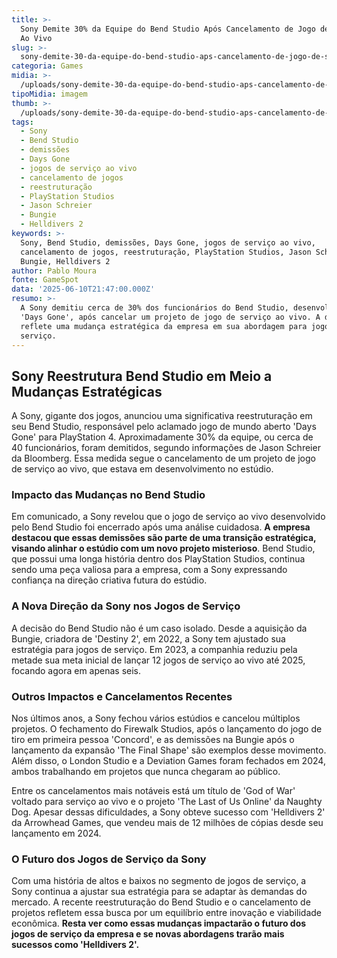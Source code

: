 ```yaml
---
title: >-
  Sony Demite 30% da Equipe do Bend Studio Após Cancelamento de Jogo de Serviço
  Ao Vivo
slug: >-
  sony-demite-30-da-equipe-do-bend-studio-aps-cancelamento-de-jogo-de-servio-ao-vivo
categoria: Games
midia: >-
  /uploads/sony-demite-30-da-equipe-do-bend-studio-aps-cancelamento-de-jogo-de-servio-ao-vivo-thumb.jpg
tipoMidia: imagem
thumb: >-
  /uploads/sony-demite-30-da-equipe-do-bend-studio-aps-cancelamento-de-jogo-de-servio-ao-vivo-thumb.jpg
tags:
  - Sony
  - Bend Studio
  - demissões
  - Days Gone
  - jogos de serviço ao vivo
  - cancelamento de jogos
  - reestruturação
  - PlayStation Studios
  - Jason Schreier
  - Bungie
  - Helldivers 2
keywords: >-
  Sony, Bend Studio, demissões, Days Gone, jogos de serviço ao vivo,
  cancelamento de jogos, reestruturação, PlayStation Studios, Jason Schreier,
  Bungie, Helldivers 2
author: Pablo Moura
fonte: GameSpot
data: '2025-06-10T21:47:00.000Z'
resumo: >-
  A Sony demitiu cerca de 30% dos funcionários do Bend Studio, desenvolvedora de
  'Days Gone', após cancelar um projeto de jogo de serviço ao vivo. A decisão
  reflete uma mudança estratégica da empresa em sua abordagem para jogos de
  serviço.
---
```


## Sony Reestrutura Bend Studio em Meio a Mudanças Estratégicas

A Sony, gigante dos jogos, anunciou uma significativa reestruturação em seu Bend Studio, responsável pelo aclamado jogo de mundo aberto 'Days Gone' para PlayStation 4. Aproximadamente 30% da equipe, ou cerca de 40 funcionários, foram demitidos, segundo informações de Jason Schreier da Bloomberg. Essa medida segue o cancelamento de um projeto de jogo de serviço ao vivo, que estava em desenvolvimento no estúdio.

### Impacto das Mudanças no Bend Studio

Em comunicado, a Sony revelou que o jogo de serviço ao vivo desenvolvido pelo Bend Studio foi encerrado após uma análise cuidadosa. **A empresa destacou que essas demissões são parte de uma transição estratégica, visando alinhar o estúdio com um novo projeto misterioso**. Bend Studio, que possui uma longa história dentro dos PlayStation Studios, continua sendo uma peça valiosa para a empresa, com a Sony expressando confiança na direção criativa futura do estúdio.

### A Nova Direção da Sony nos Jogos de Serviço

A decisão do Bend Studio não é um caso isolado. Desde a aquisição da Bungie, criadora de 'Destiny 2', em 2022, a Sony tem ajustado sua estratégia para jogos de serviço. Em 2023, a companhia reduziu pela metade sua meta inicial de lançar 12 jogos de serviço ao vivo até 2025, focando agora em apenas seis.

### Outros Impactos e Cancelamentos Recentes

Nos últimos anos, a Sony fechou vários estúdios e cancelou múltiplos projetos. O fechamento do Firewalk Studios, após o lançamento do jogo de tiro em primeira pessoa 'Concord', e as demissões na Bungie após o lançamento da expansão 'The Final Shape' são exemplos desse movimento. Além disso, o London Studio e a Deviation Games foram fechados em 2024, ambos trabalhando em projetos que nunca chegaram ao público.

Entre os cancelamentos mais notáveis está um título de 'God of War' voltado para serviço ao vivo e o projeto 'The Last of Us Online' da Naughty Dog. Apesar dessas dificuldades, a Sony obteve sucesso com 'Helldivers 2' da Arrowhead Games, que vendeu mais de 12 milhões de cópias desde seu lançamento em 2024.

### O Futuro dos Jogos de Serviço da Sony

Com uma história de altos e baixos no segmento de jogos de serviço, a Sony continua a ajustar sua estratégia para se adaptar às demandas do mercado. A recente reestruturação do Bend Studio e o cancelamento de projetos refletem essa busca por um equilíbrio entre inovação e viabilidade econômica. **Resta ver como essas mudanças impactarão o futuro dos jogos de serviço da empresa e se novas abordagens trarão mais sucessos como 'Helldivers 2'.**

